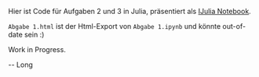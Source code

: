 Hier ist Code für Aufgaben 2 und 3 in Julia, präsentiert als [IJulia Notebook](https://github.com/JuliaLang/IJulia.jl).

`Abgabe 1.html` ist der Html-Export von `Abgabe 1.ipynb` und könnte out-of-date sein :)

Work in Progress.


-- Long
